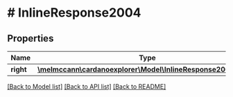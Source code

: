 # # InlineResponse2004

## Properties

Name | Type | Description | Notes
------------ | ------------- | ------------- | -------------
**right** | [**\melmccann\cardanoexplorer\Model\InlineResponse2004Right[]**](InlineResponse2004Right.md) |  | 

[[Back to Model list]](../../README.md#documentation-for-models) [[Back to API list]](../../README.md#documentation-for-api-endpoints) [[Back to README]](../../README.md)


